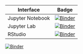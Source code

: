 | Interface| Badge|
|----------|------|
| Jupyter Notebook | [![Binder](http://mybinder.org/badge_logo.svg)](http://mybinder.org/v2/gh/Yifeiyang612/assignment/main)
| Jupyter Lab |[![Binder](http://mybinder.org/badge_logo.svg)](http://mybinder.org/v2/gh/Yifeiyang612/assignment/urlpath=lab)
|RStudio|[![Binder](http://mybinder.org/badge_logo.svg)](http://mybinder.org/v2/gh/Yifeiyang612/assignment/urlpath=rstudio)

[![Binder](http://mybinder.org/badge_logo.svg)](http://mybinder.org/v2/gh/Yifeiyang612/assignment/main)
